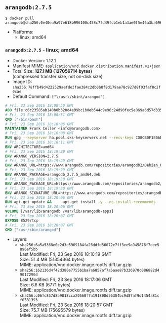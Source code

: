 ## `arangodb:2.7.5`

```console
$ docker pull arangodb@sha256:0e40ea9a97e618b996100c458c7fd49fcb1eb1a3ae0f5e46a3ba696a1da32cb6
```

-	Platforms:
	-	linux; amd64

### `arangodb:2.7.5` - linux; amd64

-	Docker Version: 1.12.1
-	Manifest MIME: `application/vnd.docker.distribution.manifest.v2+json`
-	Total Size: **127.1 MB (127056714 bytes)**  
	(compressed transfer size, not on-disk size)
-	Image ID: `sha256:78ffb49d4222529aefde3fae384c2db0b0f8d179ae78c927d8f03faf8c2f0cae`
-	Default Command: `["\/usr\/sbin\/arangod"]`

```dockerfile
# Fri, 23 Sep 2016 18:08:50 GMT
ADD file:c6c23585ab140b0b320d4e99bc1b0eb544c9e96c24d90fec5e069a6d57d335ca in / 
# Fri, 23 Sep 2016 18:08:51 GMT
CMD ["/bin/bash"]
# Fri, 23 Sep 2016 18:16:06 GMT
MAINTAINER Frank Celler <info@arangodb.com>
# Fri, 23 Sep 2016 18:16:08 GMT
RUN gpg --keyserver ha.pool.sks-keyservers.net --recv-keys CD8CB0F1E0AD5B52E93F41E7EA93F5E56E751E9B
# Fri, 23 Sep 2016 18:16:11 GMT
ENV ARCHITECTURE=amd64
# Fri, 23 Sep 2016 18:19:29 GMT
ENV ARANGO_VERSION=2.7.5
# Fri, 23 Sep 2016 18:19:29 GMT
ENV ARANGO_URL=https://www.arangodb.com/repositories/arangodb2/Debian_8.0
# Fri, 23 Sep 2016 18:19:29 GMT
ENV ARANGO_PACKAGE=arangodb_2.7.5_amd64.deb
# Fri, 23 Sep 2016 18:19:30 GMT
ENV ARANGO_PACKAGE_URL=https://www.arangodb.com/repositories/arangodb2/Debian_8.0/amd64/arangodb_2.7.5_amd64.deb
# Fri, 23 Sep 2016 18:19:30 GMT
ENV ARANGO_SIGNATURE_URL=https://www.arangodb.com/repositories/arangodb2/Debian_8.0/amd64/arangodb_2.7.5_amd64.deb.asc
# Fri, 23 Sep 2016 18:20:06 GMT
RUN apt-get update &&     apt-get install -y --no-install-recommends         libgoogle-perftools4         ca-certificates         wget     &&     rm -rf /var/lib/apt/lists/* &&     wget ${ARANGO_SIGNATURE_URL} &&           wget ${ARANGO_PACKAGE_URL} &&             gpg --verify ${ARANGO_PACKAGE}.asc &&     dpkg -i ${ARANGO_PACKAGE} &&     sed -ri         -e 's!127\.0\.0\.1!0.0.0.0!g'         -e 's!^(file\s*=).*!\1 -!'         /etc/arangodb/arangod.conf     &&     apt-get purge -y --auto-remove ca-certificates wget &&     rm -f ${ARANGO_PACKAGE}*
# Fri, 23 Sep 2016 18:20:06 GMT
VOLUME [/var/lib/arangodb /var/lib/arangodb-apps]
# Fri, 23 Sep 2016 18:20:07 GMT
EXPOSE 8529/tcp
# Fri, 23 Sep 2016 18:20:07 GMT
CMD ["/usr/sbin/arangod"]
```

-	Layers:
	-	`sha256:6a5a5368e0c2d3e5909184fa28ddfd56072e7ff3ee9a945876f7eee5896ef5bb`  
		Last Modified: Fri, 23 Sep 2016 18:10:19 GMT  
		Size: 51.4 MB (51354364 bytes)  
		MIME: application/vnd.docker.image.rootfs.diff.tar.gzip
	-	`sha256:162136d4f42d380e7755b1ba7a6857af7a5aae87b326970c086882d49017290d`  
		Last Modified: Fri, 23 Sep 2016 18:17:06 GMT  
		Size: 6.8 KB (6771 bytes)  
		MIME: application/vnd.docker.image.rootfs.diff.tar.gzip
	-	`sha256:c06fc857d8b9818cca20560f7a191808d56384bc9d87af9d1454a81cf0581393`  
		Last Modified: Fri, 23 Sep 2016 18:20:57 GMT  
		Size: 75.7 MB (75695579 bytes)  
		MIME: application/vnd.docker.image.rootfs.diff.tar.gzip
